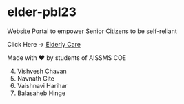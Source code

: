 # elder-pbl23
Website Portal to empower Senior Citizens to be self-reliant

Click Here -> [Elderly Care](home.html)


Made with ♥ by students of AISSMS COE

4. Vishvesh Chavan
3. Navnath Gite
2. Vaishnavi Harihar
1. Balasaheb Hinge
